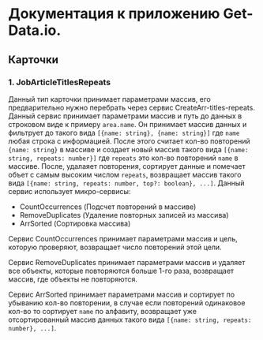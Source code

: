 # Документация к приложению Get-Data.io.

## Карточки

### 1. JobArticleTitlesRepeats

Данный тип карточки принимает параметрами массив, его предварительно нужно перебрать через сервис CreateArr-titles-repeats. Данный сервис принимает параметрами массив и путь до данных в строковом виде к примеру `area.name`.
Он принимает массив данных и фильтрует до такого вида `[{name: string}, {name: string}]` где `name` любая строка с информацией. После этого считает кол-во повторений `{name: string}` в массиве и создает новый массив такого вида `[{name: string, repeats: number}]` где `repeats` это кол-во повторений `name` в массиве.
После, удалаяет повторения, сортирует данные и помечает объет с самым высоким числом `repeats`, возвращает массив такого вида `[{name: string, repeats: number, top?: boolean}, ...]`.
Данный сервис использует микро-сервисы:

- CountOccurrences (Подсчет повторений в массиве)
- RemoveDuplicates (Удаление повторных записей из массива)
- ArrSorted (Сортировка массива)

Сервис CountOccurrences принимает параметрами массив и цель, которую проверяют, возвращает число повторений этой цели.

Сервис RemoveDuplicates принимает параметрами массив и удаляет все объекты, которые повторяются больше 1-го раза, возвращает массив, где объекты не повторяются.

Сервис ArrSorted принимает параметрами массив и сортирует по убыванию кол-во повторении, в случае если повторений одинаковое кол-во то сортирует `name` по алфавиту, возвращает уже отсортированный массив данных такого вида `[{name: string, repeats: number}, ...]`.
